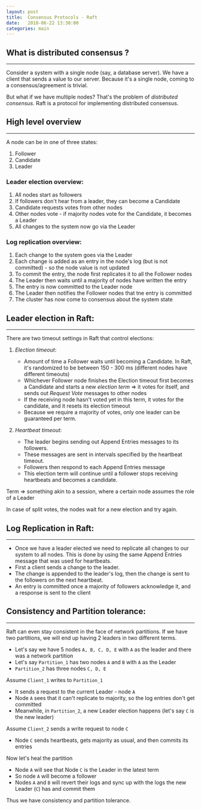 ```yaml
---
layout: post
title:  Consensus Protocols - Raft
date:   2018-06-22 13:30:00
categories: main
---
```


## What is distributed consensus ?
----------------------------------

Consider a system with a single node (say, a database server). We have a client that sends a value to our server. Because it's a single node, coming to a consensus/agreement is trivial.  

But what if we have multiple nodes? That's the problem of _distributed consensus_. Raft is a protocol for implementing distributed consensus.

## High level overview
-----------------------

A node can be in one of three states:
1. Follower
2. Candidate
3. Leader

### Leader election overview:

1. All nodes start as followers
2. If followers don't hear from a leader, they can become a Candidate
3. Candidate requests votes from other nodes 
4. Other nodes vote - if majority nodes vote for the Candidate, it becomes a Leader
5. All changes to the system now go via the Leader

### Log replication overview:

1. Each change to the system goes via the Leader
2. Each change is added as an entry in the node's log (but is not committed) - so the node value is not updated
3. To commit the entry, the node first replicates it to all the Follower nodes
4. The Leader then waits until a majority of nodes have written the entry
5. The entry is now committed to the Leader node
6. The Leader then notifies the Follower nodes that tne entry is committed
7. The cluster has now come to consensus about the system state 

## Leader election in Raft:
---------------------------

There are two timeout settings in Raft that control elections:
1. _Election timeout_: 
   - Amount of time a Follower waits until becoming a Candidate. In Raft, it's randomized to be between 150 - 300 ms (different nodes have different timeouts)
   - Whichever Follower node finishes the Election timeout first becomes a Candidate and starts a new _election term_ => it votes for itself, and sends out _Request Vote_ messages to other nodes 
   - If the receiving node hasn't voted yet in this term, it votes for the candidate, and it resets its election timeout 
   - Because we require a majority of votes, only one leader can be guaranteed per term.

2. _Heartbeat timeout_:
   - The leader begins sending out Append Entries messages to its followers.
   - These messages are sent in intervals specified by the heartbeat timeout.
   - Followers then respond to each Append Entries message
   - This election term will continue until a follower stops receiving heartbeats and becomes a candidate.

Term => something akin to a session, where a certain node assumes the role of a Leader  

In case of split votes, the nodes wait for a new election and try again.  

## Log Replication in Raft:
---------------------------

- Once we have a leader elected we need to replicate all changes to our system to all nodes. This is done by using the same Append Entries message that was used for heartbeats.  
- First a client sends a change to the leader. 
- The change is appended to the leader's log, then the change is sent to the followers on the next heartbeat.
- An entry is committed once a majority of followers acknowledge it, and a response is sent to the client

## Consistency and Partition tolerance:
---------------------------------------

Raft can even stay consistent in the face of network partitions. If we have two partitions, we will end up having 2 leaders in two different terms.  

- Let's say we have 5 nodes `A, B, C, D, E` with `A` as the leader and there was a network partition
- Let's say `Partition_1` has two nodes `A` and `B` with `A` as the Leader
- `Partition_2` has three nodes `C, D, E`

Assume `Client_1` writes to `Partition_1`  
- It sends a request to the current Leader - node `A`
- Node `A` sees that it can't replicate to majority, so the log entries don't get committed 
- Meanwhile, in `Partition_2`, a new Leader election happens (let's say `C` is the new leader)  

Assume `Client_2` sends a write request to node `C`  
- Node `C` sends heartbeats, gets majority as usual, and then commits its entries  

Now let's heal the partition  
- Node `A` will see that Node `C` is the Leader in the latest term
- So node `A` will become a follower 
- Nodes `A` and `B` will revert their logs and sync up with the logs the new Leader (`C`) has and commit them

Thus we have consistency and partition tolerance.